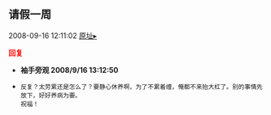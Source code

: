 ## 请假一周
2008-09-16 12:11:02
[原址▸](http://www.fxgan.com/chan_time/2008_07_12/1102.htm)





**<font color='red'>回复</font>**


- **袖手旁观 2008/9/16 13:12:50**
- ```
  反复？太劳累还是怎么了？要静心休养啊，为了不累着缠，俺都不来抬大杠了。别的事情先放下，好好养病为要。
  祝福！
  ```
